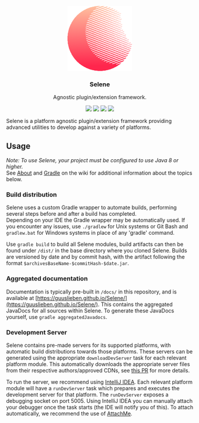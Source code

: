 <p align="center">
	<img alt="Kangaroo Logo" src="./selene-assembly/images/logo.png" height="175" />
	<h3 align="center">Selene</h3>
	<p align="center">Agnostic plugin/extension framework.</p>
	<p align="center">
		<a href="https://guuslieben.github.io/Selene/"><img src="https://github.com/GuusLieben/Selene/workflows/JavaDocs/badge.svg"></a>
		<img src="https://github.com/GuusLieben/Selene/workflows/Build/badge.svg">
		<img src="https://github.com/GuusLieben/Selene/workflows/Tests/badge.svg">
		<a href="https://www.gnu.org/licenses/lgpl-2.1"><img src="https://img.shields.io/badge/License-LGPL%20v2.1-blue.svg"></a>
	</p>
</p>

Selene is a platform agnostic plugin/extension framework providing advanced utilities to develop against a variety of platforms.

## Usage
_Note: To use Selene, your project must be configured to use Java 8 or higher._  
See [About](https://github.com/GuusLieben/Selene/wiki) and [Gradle](https://github.com/GuusLieben/Selene/wiki/Gradle) on the wiki
for additional information about the topics below.

### Build distribution
Selene uses a custom Gradle wrapper to automate builds, performing several steps before and after a build has completed.  
Depending on your IDE the Gradle wrapper may be automatically used. If you encounter any issues, use `./gradlew` for Unix systems or Git Bash and `gradlew.bat` for Windows systems in place of any 'gradle' command.  

Use `gradle build` to build all Selene modules, build artifacts can then be found under `/dist/` in the base directory 
where you cloned Selene. Builds are versioned by date and by commit hash, with the artifact following the format `$archivesBaseName-$commitHash-$date.jar`.

### Aggregated documentation
Documentation is typically pre-built in `/docs/` in this repository, and is available at 
[https://guuslieben.github.io/Selene/](https://guuslieben.github.io/Selene/). This contains the aggregated JavaDocs for
all sources within Selene. To generate these JavaDocs yourself, use `gradle aggregatedJavadocs`.

### Development Server
Selene contains pre-made servers for its supported platforms, with automatic build distributions towards those platforms. 
These servers can be generated using the appropriate `downloadDevServer` task for each relevant platform module. 
This automatically downloads the appropriate server files from their respective authors/approved CDNs, see [this PR](https://github.com/GuusLieben/Selene/pull/214) for more details.

To run the server, we recommend using [IntelliJ IDEA](https://www.jetbrains.com/idea/). 
Each relevant platform module will have a `runDevServer` task which prepares and executes the development server for that platform.
The `runDevServer` exposes a debugging socket on port 5005. Using IntelliJ IDEA you can manually attach your debugger once the task starts
(the IDE will notify you of this). To attach automatically, we recommend the use of [AttachMe](https://plugins.jetbrains.com/plugin/13263-attachme).
